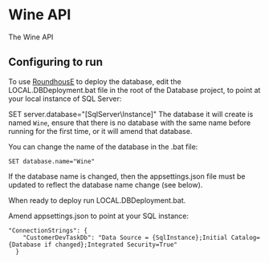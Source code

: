 # Wine API

The Wine API 

## Configuring to run
To use [RoundhousE](https://github.com/chucknorris/roundhouse) to deploy the database, edit the LOCAL.DBDeployment.bat file in the root of the Database project, to point at your local instance of SQL Server:

SET server.database="[SqlServer\Instance]"
The database it will create is named `Wine`, ensure that there is no database with the same name before running for the first time, or it will amend that database.

You can change the name of the database in the .bat file:

```
SET database.name="Wine"
```

If the database name is changed, then the appsettings.json file must be updated to reflect the database name change (see below).

When ready to deploy run LOCAL.DBDeployment.bat.

Amend appsettings.json to point at your SQL instance:

```
"ConnectionStrings": {
    "CustomerDevTaskDb": "Data Source = {SqlInstance};Initial Catalog={Database if changed};Integrated Security=True"
  }
```
